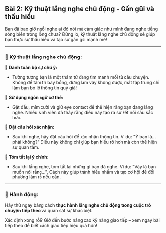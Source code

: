 ## Bài 2: Kỹ thuật lắng nghe chủ động - Gần gũi và thấu hiểu  

Bạn đã bao giờ ngồi nghe ai đó nói mà cảm giác như mình đang nghe tiếng sóng biển trong lòng chưa? Đừng lo, kỹ thuật lắng nghe chủ động sẽ giúp bạn thực sự thấu hiểu và tạo sự gần gũi mạnh mẽ!

---

### 📌 Kỹ thuật lắng nghe chủ động:

**🔹 Dành toàn bộ sự chú ý:**
- Tưởng tượng bạn là một thám tử đang tìm manh mối từ câu chuyện. Không để tâm trí bay bổng, đừng làm vậy không được, mất tập trung chỉ làm bạn bỏ lỡ thông tin quý giá!

**🔹 Sử dụng ngôn ngữ cơ thể:**
- Gật đầu, mỉm cười và giữ eye contact để thể hiện rằng bạn đang lắng nghe. Nhiều sinh viên đã thấy rằng điều này tạo ra sự kết nối sâu sắc hơn.

**🔹 Đặt câu hỏi xác nhận:**
- Sau khi nghe, hãy đặt câu hỏi để xác nhận thông tin. Ví dụ: "Ý bạn là... phải không?" Điều này không chỉ giúp bạn hiểu rõ hơn mà còn thể hiện sự quan tâm.

**🔹 Tóm tắt lại ý chính:**
- Sau khi lắng nghe, tóm tắt lại những gì bạn đã nghe. Ví dụ: "Vậy là bạn muốn nói rằng...". Cách này giúp tránh hiểu nhầm và tạo cơ hội để đối phương làm rõ nếu cần.

---

### 🚀 Hành động:

Hãy thử ngay bằng cách **thực hành lắng nghe chủ động trong cuộc trò chuyện tiếp theo** và quan sát sự khác biệt.

Xác định xong rồi? Giờ đến bước nâng cao kỹ năng giao tiếp – xem ngay bài tiếp theo để biết cách giao tiếp hiệu quả hơn!